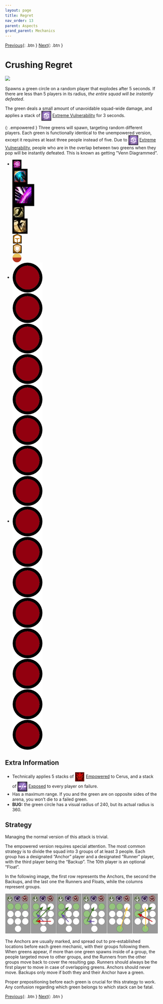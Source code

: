 ```yaml
---
layout: page
title: Regret
nav_order: 13
parent: Aspects
grand_parent: Mechanics
---
```


[Previous](despair.html){: .btn } [Next](){: .btn }

# Crushing Regret

<img class="attack_gif" src="../../images/mechanics/regret.gif">

Spawns a green circle on a random player that explodes after 5 seconds. If there are less than 5 players in its radius, _the entire squad will be instantly defeated_.

The green deals a small amount of unavoidable squad-wide damage, and applies a stack of <img class="inline" src="../../images/icons/extreme_vulnerability.png" valign="middle"> [Extreme Vulnerability](https://wiki.guildwars2.com/wiki/Extreme_Vulnerability) for 3 seconds.

{: .empowered }
Three greens will spawn, targeting random different players. Each green is functionally identical to the unempowered version, except it requires at least three people instead of five. Due to <img class="inline" src="../../images/icons/extreme_vulnerability.png" valign="middle"> [Extreme Vulnerability](https://wiki.guildwars2.com/wiki/Extreme_Vulnerability), people who are in the overlap between two greens when they pop will be instantly defeated. This is known as getting "Venn Diagrammed".

<div>
  <ul class="mechtable">
    <li class="table-header">
      <div class="col">
        <img class="table-img" src="../../images/icons/distort.png" valign="middle">
      </div>
      <div class="col">
        <img class="table-img"  src="../../images/icons/nodmg.png" valign="middle">
      </div>
      <div class="col">
        <img class="table-img"  src="../../images/icons/reflect.png" valign="middle">
      </div>
      <div class="col">
        <img class="table-img"  src="../../images/icons/dodge.png" valign="middle">
      </div>
      <div class="col">
        <img class="table-img"  src="../../images/icons/jump.webp" valign="middle">
      </div>
      <div class="col">
        <img class="table-img"  src="../../images/icons/prot.png" valign="middle">
      </div>
      <div class="col">
        <img class="table-img"  src="../../images/icons/block.png" valign="middle">
      </div>
      <div class="col">
        <img class="table-img"  src="../../images/icons/barrier.webp" valign="middle">
      </div>
    </li>
    <li class="table-row">
      <div class="col">
        <img class="table-img"  src="../../images/icons/notok.webp" valign="middle">
      </div>
      <div class="col">
        <img class="table-img"  src="../../images/icons/notok.webp" valign="middle">
      </div>
      <div class="col">
        <img class="table-img"  src="../../images/icons/notok.webp" valign="middle">
      </div>
      <div class="col">
        <img class="table-img"  src="../../images/icons/notok.webp" valign="middle">
      </div>
      <div class="col">
        <img class="table-img"  src="../../images/icons/notok.webp" valign="middle">
      </div>
      <div class="col">
        <img class="table-img"  src="../../images/icons/notok.webp" valign="middle">
      </div>
      <div class="col">
        <img class="table-img"  src="../../images/icons/notok.webp" valign="middle">
      </div>
      <div class="col">
        <img class="table-img"  src="../../images/icons/notok.webp" valign="middle">
      </div>
    </li>
    <li class="table-row">
      <div class="col">
        <img class="table-img"  src="../../images/icons/notok.webp" valign="middle">
      </div>
      <div class="col">
        <img class="table-img"  src="../../images/icons/notok.webp" valign="middle">
      </div>
      <div class="col">
        <img class="table-img"  src="../../images/icons/notok.webp" valign="middle">
      </div>
      <div class="col">
        <img class="table-img"  src="../../images/icons/notok.webp" valign="middle">
      </div>
      <div class="col">
        <img class="table-img"  src="../../images/icons/notok.webp" valign="middle">
      </div>
      <div class="col">
        <img class="table-img"  src="../../images/icons/notok.webp" valign="middle">
      </div>
      <div class="col">
        <img class="table-img"  src="../../images/icons/notok.webp" valign="middle">
      </div>
      <div class="col">
        <img class="table-img"  src="../../images/icons/notok.webp" valign="middle">
      </div>
    </li>
  </ul>
</div>

## Extra Information

- Technically applies 5 stacks of <img class="inline" src="../../images/icons/empowered.webp" valign="middle"> [Empowered] to Cerus, and a stack of <img class="inline" src="../../images/icons/exposed.png" valign="middle"> [Exposed](https://wiki.guildwars2.com/wiki/Exposed) to every player on failure.
- Has a maximum range. If you and the green are on opposite sides of the arena, you won’t die to a failed green.
- **BUG:** the green circle has a visual radius of 240, but its actual radius is 360.

## Strategy

Managing the normal version of this attack is trivial.

The empowered version requires special attention. The most common strategy is to divide the squad into 3 groups of at least 3 people. Each group has a designated “Anchor” player and a designated “Runner” player, with the third player being the “Backup”. The 10th player is an optional “Float”.

In the following image, the first row represents the Anchors, the second the Backups, and the last one the Runners and Floats, while the columns represent groups.

![Green Strategy](../../images/mechanics/green_strat.webp)

The Anchors are usually marked, and spread out to pre-established locations before each green mechanic, with their groups following them. When greens appear, if more than one green spawns inside of a group, the people targeted move to other groups, and the Runners from the other groups move back to cover the resulting gap. Runners should always be the first player to move in case of overlapping greens. Anchors should never move. Backups only move if both they and their Anchor have a green.

Proper prepositioning before each green is crucial for this strategy to work. Any confusion regarding which green belongs to which stack can be fatal.

[Previous](despair.html){: .btn } [Next](){: .btn }

[Empowered]: https://wiki.guildwars2.com/wiki/Empowered_(Cerus)